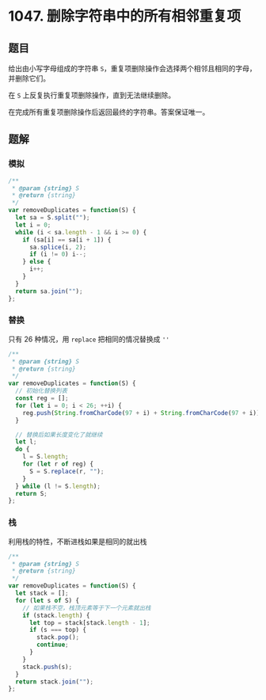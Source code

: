 # 1047. 删除字符串中的所有相邻重复项

## 题目

给出由小写字母组成的字符串 `S`，重复项删除操作会选择两个相邻且相同的字母，并删除它们。

在 `S` 上反复执行重复项删除操作，直到无法继续删除。

在完成所有重复项删除操作后返回最终的字符串。答案保证唯一。

## 题解

### 模拟

```js
/**
 * @param {string} S
 * @return {string}
 */
var removeDuplicates = function(S) {
  let sa = S.split("");
  let i = 0;
  while (i < sa.length - 1 && i >= 0) {
    if (sa[i] == sa[i + 1]) {
      sa.splice(i, 2);
      if (i != 0) i--;
    } else {
      i++;
    }
  }
  return sa.join("");
};
```

### 替换

只有 26 种情况，用 `replace` 把相同的情况替换成 `''`

```js
/**
 * @param {string} S
 * @return {string}
 */
var removeDuplicates = function(S) {
  // 初始化替换列表
  const reg = [];
  for (let i = 0; i < 26; ++i) {
    reg.push(String.fromCharCode(97 + i) + String.fromCharCode(97 + i));
  }

  // 替换后如果长度变化了就继续
  let l;
  do {
    l = S.length;
    for (let r of reg) {
      S = S.replace(r, "");
    }
  } while (l != S.length);
  return S;
};
```

### 栈

利用栈的特性，不断进栈如果是相同的就出栈

```js
/**
 * @param {string} S
 * @return {string}
 */
var removeDuplicates = function(S) {
  let stack = [];
  for (let s of S) {
    // 如果栈不空，栈顶元素等于下一个元素就出栈
    if (stack.length) {
      let top = stack[stack.length - 1];
      if (s === top) {
        stack.pop();
        continue;
      }
    }
    stack.push(s);
  }
  return stack.join("");
};
```

